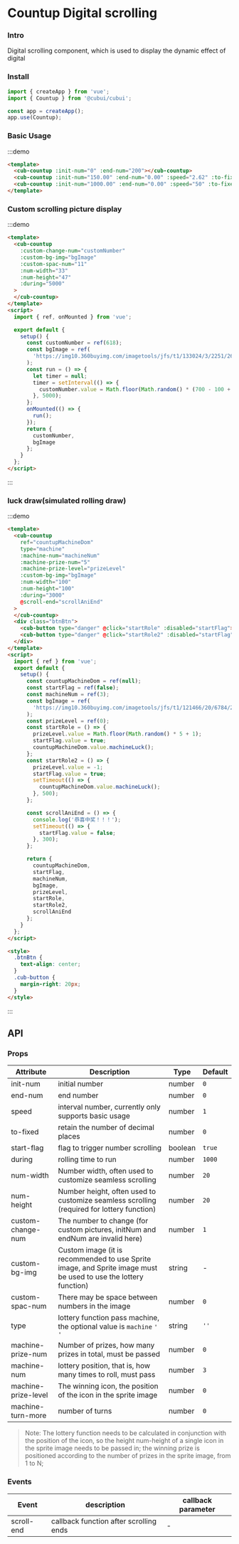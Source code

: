 # Countup Digital scrolling

### Intro

Digital scrolling component, which is used to display the dynamic effect of digital

### Install

```javascript
import { createApp } from 'vue';
import { Countup } from '@cubui/cubui';

const app = createApp();
app.use(Countup);
```

### Basic Usage

:::demo

```html
<template>
  <cub-countup :init-num="0" :end-num="200"></cub-countup>
  <cub-countup :init-num="150.00" :end-num="0.00" :speed="2.62" :to-fixed="2"></cub-countup>
  <cub-countup :init-num="1000.00" :end-num="0.00" :speed="50" :to-fixed="2"></cub-countup>
</template>
```

### Custom scrolling picture display

:::demo

```html
<template>
  <cub-countup
    :custom-change-num="customNumber"
    :custom-bg-img="bgImage"
    :custom-spac-num="11"
    :num-width="33"
    :num-height="47"
    :during="5000"
  >
  </cub-countup>
</template>
<script>
  import { ref, onMounted } from 'vue';

  export default {
    setup() {
      const customNumber = ref(618);
      const bgImage = ref(
        'https://img10.360buyimg.com/imagetools/jfs/t1/133024/3/2251/2646/5ee7549aE8dc02d7e/de6901b6c72db396.png'
      );
      const run = () => {
        let timer = null;
        timer = setInterval(() => {
          customNumber.value = Math.floor(Math.random() * (700 - 100 + 1) + 100);
        }, 5000);
      };
      onMounted(() => {
        run();
      });
      return {
        customNumber,
        bgImage
      };
    }
  };
</script>
```

:::

### luck draw(simulated rolling draw)

:::demo

```html
<template>
  <cub-countup
    ref="countupMachineDom"
    type="machine"
    :machine-num="machineNum"
    :machine-prize-num="5"
    :machine-prize-level="prizeLevel"
    :custom-bg-img="bgImage"
    :num-width="100"
    :num-height="100"
    :during="3000"
    @scroll-end="scrollAniEnd"
  >
  </cub-countup>
  <div class="btnBtn">
    <cub-button type="danger" @click="startRole" :disabled="startFlag"> 中奖 </cub-button>
    <cub-button type="danger" @click="startRole2" :disabled="startFlag"> 不中奖 </cub-button>
  </div>
</template>
<script>
  import { ref } from 'vue';
  export default {
    setup() {
      const countupMachineDom = ref(null);
      const startFlag = ref(false);
      const machineNum = ref(3);
      const bgImage = ref(
        'https://img10.360buyimg.com/imagetools/jfs/t1/121466/20/6784/28830/5f06e7f2Edbb8998c/9bdd9e7b24dff9fe.png'
      );
      const prizeLevel = ref(0);
      const startRole = () => {
        prizeLevel.value = Math.floor(Math.random() * 5 + 1);
        startFlag.value = true;
        countupMachineDom.value.machineLuck();
      };
      const startRole2 = () => {
        prizeLevel.value = -1;
        startFlag.value = true;
        setTimeout(() => {
          countupMachineDom.value.machineLuck();
        }, 500);
      };

      const scrollAniEnd = () => {
        console.log('恭喜中奖！！！');
        setTimeout(() => {
          startFlag.value = false;
        }, 300);
      };

      return {
        countupMachineDom,
        startFlag,
        machineNum,
        bgImage,
        prizeLevel,
        startRole,
        startRole2,
        scrollAniEnd
      };
    }
  };
</script>

<style>
  .btnBtn {
    text-align: center;
  }
  .cub-button {
    margin-right: 20px;
  }
</style>
```

:::

## API

### Props

| Attribute           | Description                                                                                                     | Type    | Default |
| ------------------- | --------------------------------------------------------------------------------------------------------------- | ------- | ------- |
| init-num            | initial number                                                                                                  | number  | `0`     |
| end-num             | end number                                                                                                      | number  | `0`     |
| speed               | interval number, currently only supports basic usage                                                            | number  | `1`     |
| to-fixed            | retain the number of decimal places                                                                             | number  | `0`     |
| start-flag          | flag to trigger number scrolling                                                                                | boolean | `true`  |
| during              | rolling time to run                                                                                             | number  | `1000`  |
| num-width           | Number width, often used to customize seamless scrolling                                                        | number  | `20`    |
| num-height          | Number height, often used to customize seamless scrolling (required for lottery function)                       | number  | `20`    |
| custom-change-num   | The number to change (for custom pictures, initNum and endNum are invalid here)                                 | number  | `1`     |
| custom-bg-img       | Custom image (it is recommended to use Sprite image, and Sprite image must be used to use the lottery function) | string  | -       |
| custom-spac-num     | There may be space between numbers in the image                                                                 | number  | `0`     |
| type                | lottery function pass machine, the optional value is `machine` `' '`                                            | string  | `''`    |
| machine-prize-num   | Number of prizes, how many prizes in total, must be passed                                                      | number  | `0`     |
| machine-num         | lottery position, that is, how many times to roll, must pass                                                    | number  | `3`     |
| machine-prize-level | The winning icon, the position of the icon in the sprite image                                                  | number  | `0`     |
| machine-turn-more   | number of turns                                                                                                 | number  | `0`     |

> Note: The lottery function needs to be calculated in conjunction with the position of the icon, so the height num-height of a single icon in the sprite image needs to be passed in; the winning prize is positioned according to the number of prizes in the sprite image, from 1 to N;

### Events

| Event      | description                            | callback parameter |
| ---------- | -------------------------------------- | ------------------ |
| scroll-end | callback function after scrolling ends | -                  |
